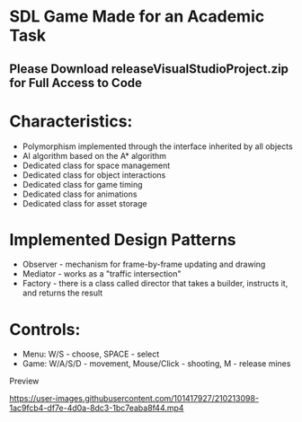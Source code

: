 SDL Game Made for an Academic Task
==================================

Please Download releaseVisualStudioProject.zip for Full Access to Code
----------------------------------------------------------------------

Characteristics:
================

*   Polymorphism implemented through the interface inherited by all objects
*   AI algorithm based on the A\* algorithm
*   Dedicated class for space management
*   Dedicated class for object interactions
*   Dedicated class for game timing
*   Dedicated class for animations
*   Dedicated class for asset storage


Implemented Design Patterns
===========================

*   Observer - mechanism for frame-by-frame updating and drawing
*   Mediator - works as a "traffic intersection"
*   Factory - there is a class called director that takes a builder, instructs it, and returns the result

Controls:
=========

*   Menu: W/S - choose, SPACE - select
*   Game: W/A/S/D - movement, Mouse/Click - shooting, M - release mines


Preview

https://user-images.githubusercontent.com/101417927/210213098-1ac9fcb4-df7e-4d0a-8dc3-1bc7eaba8f44.mp4

